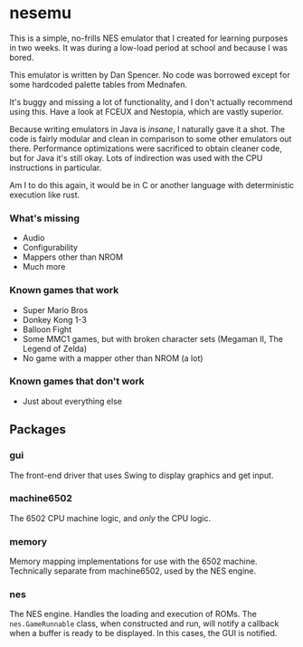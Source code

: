 # nesemu
This is a simple, no-frills NES emulator that I created for learning purposes
in two weeks.
It was during a low-load period at school and because I was bored.

This emulator is written by Dan Spencer. No code was borrowed except for some
hardcoded palette tables from Mednafen.

It's buggy and missing a lot of functionality, and I don't actually recommend
using this. Have a look at FCEUX and Nestopia, which are vastly superior.

Because writing emulators in Java is _insane_, I naturally gave it a shot.
The code is fairly modular and clean in comparison to some other emulators
out there. Performance optimizations were sacrificed to obtain cleaner code, but
for Java it's still okay. Lots of indirection was used with the CPU
instructions in particular.

Am I to do this again, it would be in C or another language with deterministic
execution like rust.

### What's missing
* Audio
* Configurability
* Mappers other than NROM
* Much more

### Known games that work
* Super Mario Bros
* Donkey Kong 1-3
* Balloon Fight
* Some MMC1 games, but with broken character sets (Megaman II, The Legend of Zelda)
* No game with a mapper other than NROM (a lot)

### Known games that don't work
* Just about everything else

## Packages
### gui
The front-end driver that uses Swing to display graphics and get input.
### machine6502
The 6502 CPU machine logic, and _only_ the CPU logic.
### memory
Memory mapping implementations for use with the 6502 machine.
Technically separate from machine6502, used by the NES engine.
### nes
The NES engine. Handles the loading and execution of ROMs.
The `nes.GameRunnable` class, when constructed and run, will notify a callback
when a buffer is ready to be displayed. In this cases, the GUI is notified.

